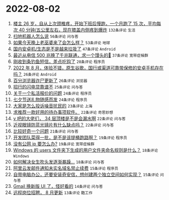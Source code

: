 # 2022-08-02

1. [楼主 26 岁，自从上次颈椎疼，开始下班后慢跑，一个月跑了 15 次，平均每次 40 分钟/五公里左右，现在膝盖内侧疼到爆炸](https://www.v2ex.com/t/870144) `132条评论` `生活`
1. [扫地机器人怎么说](https://www.v2ex.com/t/870125) `56条评论` `问与答`
1. [如果今天晚上老巫婆来了会怎么样？](https://www.v2ex.com/t/870178) `53条评论` `地球`
1. [国内安卓机/生态是不是越来垃圾了](https://www.v2ex.com/t/870218) `47条评论` `Android`
1. [最近从电信 500 兆换了千兆联通，求一个馒头的💊](https://www.v2ex.com/t/870228) `37条评论` `宽带症候群`
1. [刚收到条钓鱼短信，差点吃钩了](https://www.v2ex.com/t/870233) `28条评论` `程序员`
1. [2022 年 8 月，体验不错，原生谷歌，国行或渠道可靠带保修的安卓手机存在吗？](https://www.v2ex.com/t/870252) `26条评论` `Android`
1. [百分浏览器诈尸更新了](https://www.v2ex.com/t/870140) `26条评论` `浏览器`
1. [招行的闪电贷靠谱不](https://www.v2ex.com/t/870142) `25条评论` `问与答`
1. [关于一个私活报价的问题](https://www.v2ex.com/t/870239) `24条评论` `程序员`
1. [七夕节送礼物随感而发](https://www.v2ex.com/t/870198) `24条评论` `程序员`
1. [大家是怎么投诉噪音扰民的](https://www.v2ex.com/t/870168) `23条评论` `上海`
1. [求推荐一款好用的待办事项软件。](https://www.v2ex.com/t/870225) `22条评论` `奇思妙想`
1. [v 吧的大佬们， 34 层顶楼是不是会漏水啊](https://www.v2ex.com/t/870171) `22条评论` `问与答`
1. [近视眼镜防蓝光镜片有什么缺点吗？](https://www.v2ex.com/t/870097) `22条评论` `问与答`
1. [比较好奇一个问题](https://www.v2ex.com/t/870247) `21条评论` `问与答`
1. [开发团队菜得一批，是不是该提桶跑路啊？](https://www.v2ex.com/t/870206) `19条评论` `程序员`
1. [没有公网 ip 要怎么办?](https://www.v2ex.com/t/870155) `19条评论` `宽带症候群`
1. [Windows 的 users 文件夹下生成的用户文件夹命名规则是什么？](https://www.v2ex.com/t/870146) `18条评论` `Windows`
1. [如何解决女生吹头发逐渐暴躁...](https://www.v2ex.com/t/870145) `18条评论` `问与答`
1. [阿里云发邮件通知未实名域名禁止续费](https://www.v2ex.com/t/870197) `15条评论` `程序员`
1. [自带电脑办公，还要安装奇安信，想创建两个独立空间如何实现？](https://www.v2ex.com/t/870179) `15条评论` `问与答`
1. [Gmail 换新版 UI 了，怪好看的](https://www.v2ex.com/t/870248) `14条评论` `问与答`
1. [远程岗位招聘， 8 月更新](https://www.v2ex.com/t/870129) `13条评论` `酷工作`
